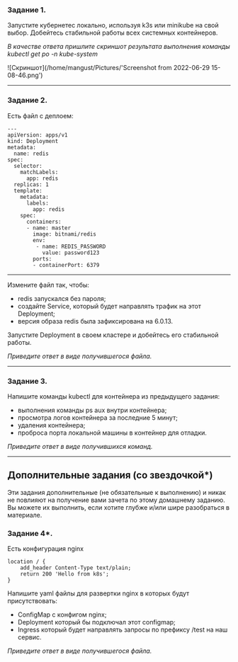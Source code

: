 ### Задание 1.

Запустите кубернетес локально, используя k3s или minikube на свой выбор.
Добейтесь стабильной работы всех системных контейнеров.

*В качестве ответа пришлите скриншот результата выполнения команды kubectl get po -n kube-system*

![Скриншот](/home/mangust/Pictures/'Screenshot from 2022-06-29 15-08-46.png')

------
### Задание 2.


Есть файл с деплоем:

```
---
apiVersion: apps/v1
kind: Deployment
metadata:
  name: redis
spec:
  selector:
    matchLabels:
      app: redis
  replicas: 1
  template:
    metadata:
      labels:
        app: redis
    spec:
      containers:
      - name: master
        image: bitnami/redis
        env:
         - name: REDIS_PASSWORD
           value: password123
        ports:
        - containerPort: 6379
```

------

Измените файл так, чтобы:

- redis запускался без пароля;
- создайте Service, который будет направлять трафик на этот Deployment;
- версия образа redis была зафиксирована на 6.0.13.

Запустите Deployment в своем кластере и добейтесь его стабильной работы.

  *Приведите ответ в виде получившегося файла.*

------
### Задание 3.
Напишите команды kubectl для контейнера из предыдущего задания:
- выполнения команды ps aux внутри контейнера;
- просмотра логов контейнера за последние 5 минут;
- удаления контейнера;
- проброса порта локальной машины в контейнер для отладки.

*Приведите ответ в виде получившихся команд.*

------
## Дополнительные задания (со звездочкой*)

Эти задания дополнительные (не обязательные к выполнению) и никак не повлияют на получение вами зачета по этому домашнему заданию. Вы можете их выполнить, если хотите глубже и/или шире разобраться в материале.

### Задание 4*.
Есть конфигурация nginx
```
location / {
    add_header Content-Type text/plain;
    return 200 'Hello from k8s';
}
```
Напишите yaml файлы для развертки nginx в которых будут присутствовать:
- ConfigMap с конфигом nginx;
- Deployment который бы подключал этот configmap;
- Ingress который будет направлять запросы по префиксу /test на наш сервис.

*Приведите ответ в виде получившегося файла.*
